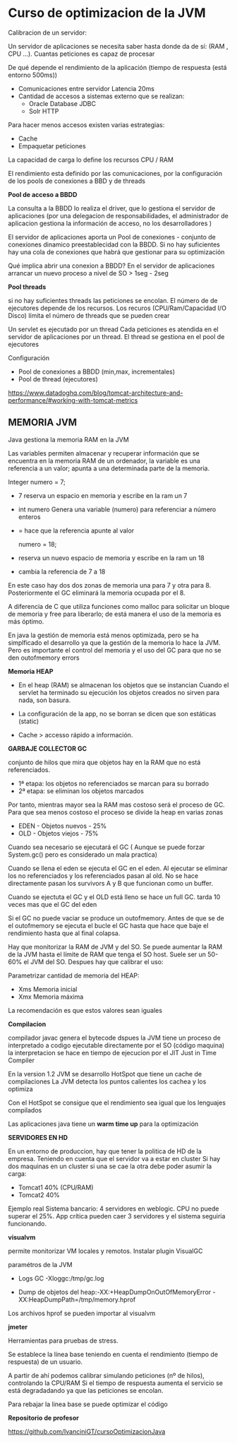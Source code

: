 # Curso de optimizacion de la JVM

Calibracion de un servidor:

Un servidor de aplicaciones se necesita saber hasta donde da de sí: (RAM , CPU ...). Cuantas peticiones es capaz de procesar

De qué depende el rendimiento de la aplicación (tiempo de respuesta (está entorno 500ms)) 
* Comunicaciones entre servidor Latencia 20ms
* Cantidad de accesos a sistemas externo que se realizan:
   * Oracle Database JDBC
   * Solr HTTP
 
 Para hacer menos accesos existen varias estrategias:
   * Cache
   * Empaquetar peticiones  
 
La capacidad de carga lo define los recursos CPU / RAM

El rendimiento esta definido por las comunicaciones, por la configuración de los pools de conexiones a BBD y de threads

**Pool de acceso a BBDD**

La consulta a la BBDD lo realiza el driver, que lo gestiona el servidor de aplicaciones (por una delegacion de responsabilidades, el administrador de aplicacion gestiona la información de acceso, no los desarrolladores )

El servidor de aplicaciones aporta un Pool de conexiones - conjunto de conexiones dinamico preestablecidad con la BBDD. Si no hay suficientes hay una cola de conexiones que habrá que  gestionar para su optimización

Qué implica abrir una conexion a BBDD? 
En el servidor de aplicaciones arrancar un nuevo proceso a nivel de SO > 1seg - 2seg

**Pool threads**

si no hay suficientes threads las peticiones se encolan. El número de de ejecutores depende de los recursos. Los recuros (CPU/Ram/Capacidad I/O Disco) límita el número de threads que se pueden crear

Un servlet es ejecutado por un thread
Cada peticiones es atendida en el servidor de aplicaciones por un thread. El thread se gestiona en el pool de ejecutores

Configuración 

* Pool de conexiones a BBDD (min,max, incrementales)
* Pool de thread (ejecutores)

https://www.datadoghq.com/blog/tomcat-architecture-and-performance/#working-with-tomcat-metrics

## MEMORIA JVM

Java gestiona la memoria RAM en la JVM

Las variables permiten almacenar y recuperar información que se encuentra en la memoria RAM de un ordenador, la variable es una referencia a un valor; apunta a una determinada parte de la memoria.

  Integer numero = 7;

* 7 reserva un espacio en memoria y escribe en la ram un 7 
* int numero Genera una variable (numero) para referenciar a número enteros
* = hace que la referencia apunte al valor

  numero = 18;

* reserva un nuevo espacio de memoria  y escribe en la ram un 18
* cambia la referencia de 7 a 18

En este caso hay dos dos zonas de memoria una para 7 y otra para 8. Posteriormente el GC eliminará la memoria ocupada por el 8. 

A diferencia de C que utiliza funciones como malloc para solicitar un bloque de memoria y free para liberarlo; de está manera el uso de la memoria es más óptimo. 

En java la gestión de memoria está menos optimizada, pero se ha simplficado el desarrollo ya que la gestión de la memoria lo hace la JVM. Pero es importante el control del memoria y el uso del GC para que no se den outofmemory errors

**Memoria HEAP**

* En el heap (RAM) se almacenan los objetos que se instancian Cuando el servlet ha terminado su ejecución los objetos creados no sirven para nada, son basura.

* La configuración de la app, no se borran se dicen que son estáticas (static)

* Cache > accesso rápido a información. 

**GARBAJE COLLECTOR GC**

conjunto de hilos que mira que objetos hay en la RAM que no está referenciados.

* 1ª etapa: los objetos no referenciados se marcan para su borrado
* 2ª etapa: se eliminan los objetos marcados 

Por tanto, mientras mayor sea la RAM mas costoso será el proceso de GC. Para que sea menos costoso el proceso se divide la heap en varias zonas

* EDEN - Objetos nuevos - 25%
* OLD - Objetos viejos - 75%

Cuando sea necesario se ejecutará el GC ( Aunque se puede forzar System.gc() pero es considerado un mala practica)

Cuando se llena el eden se ejecuta el GC en el eden. Al ejecutar se eliminar los no referenciados y los referenciados pasan al old. No se hace directamente pasan los survivors A y B que funcionan como un buffer.

Cuando se ejectuta el GC y el OLD está lleno se hace un full GC. tarda 10 veces mas que el GC del eden

Si el GC no puede vaciar se produce un outofmemory. Antes de que se de el outofmemory se ejecuta el bucle el GC hasta que hace que baje el rendimiento hasta que al final colapsa.

Hay que monitorizar la RAM de JVM y del SO. Se puede aumentar la RAM de la JVM hasta el límite de RAM que tenga el SO host. Suele ser un 50-60% el JVM del SO. Despues hay que calibrar el uso:

Parametrizar cantidad de memoria del HEAP:
* Xms Memoria inicial
* Xmx Memoria máxima

La recomendación es que estos valores sean iguales

**Compilacion**

compilador javac genera el bytecode 
dspues la JVM tiene un proceso de interpretado a codigo ejecutable directamente por el SO (código maquina)
la interpretacion se hace en tiempo de ejecucion por el JIT Just in Time Compiler

En la version 1.2 JVM se desarrollo HotSpot que tiene un cache de compilaciones 
La JVM detecta los puntos calientes los cachea y los optimiza

Con el HotSpot se consigue que el rendimiento sea igual que los lenguajes compilados

Las aplicaciones java tiene un **warm time up** para la optimización

**SERVIDORES EN HD**

En un entorno de produccion, hay que tener la politica de HD de la empresa. Teniendo en cuenta que el servidor va a estar en cluster
Si hay dos maquinas en un cluster si una se cae la otra debe poder asumir la carga:

* Tomcat1 40% (CPU/RAM)
* Tomcat2 40%

Ejemplo real Sistema bancario:  4 servidores en weblogic. CPU no puede superar el 25%. App crítica pueden caer 3 servidores y el sistema seguiria funcionando.

**visualvm**

permite monitorizar VM locales y remotos. Instalar plugin VisualGC

paramétros de la JVM

* Logs GC -Xloggc:/tmp/gc.log

* Dump de objetos del heap:-XX:+HeapDumpOnOutOfMemoryError -XX:HeapDumpPath=/tmp/memory.hprof  

Los archivos hprof se pueden importar al visualvm 

**jmeter**

Herramientas para pruebas de stress. 

Se establece la línea base teniendo en cuenta el rendimiento (tiempo de respuesta) de un usuario. 

A partir de ahí podemos calibrar simulando peticiones (nº de hilos), controlando la CPU/RAM Si el tiempo de respuesta aumenta el servicio se está degradadando ya que las peticiones se encolan.

Para rebajar la linea base se puede optimizar el código



**Repositorio de profesor**

https://github.com/IvanciniGT/cursoOptimizacionJava







